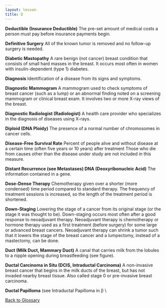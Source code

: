```yaml
---
layout: lesson
title: D
---
```


<a name="top"></a>

**Deductible (Insurance Deductible)** 
The pre-set amount of medical costs a person must pay before insurance payments begin.

**Definitive Surgery** 
All of the known tumor is removed and no follow-up surgery is needed.

**Diabetic Mastopathy** 
A rare benign (not cancer) breast condition that consists of small hard masses in the breast. It occurs most often in women with insulin-dependent (type 1) diabetes.

**Diagnosis** 
Identification of a disease from its signs and symptoms.

**Diagnostic Mammogram** 
A mammogram used to check symptoms of breast cancer (such as a lump) or an abnormal finding noted on a screening mammogram or clinical breast exam. It involves two or more X-ray views of the breast.

**Diagnostic Radiologist (Radiologist)** 
A health care provider who specializes in the diagnosis of diseases using X-rays.

**Diploid (DNA Ploidy)** 
The presence of a normal number of chromosomes in cancer cells.
 
**Disease-Free Survival Rate** 
Percent of people alive and without disease at a certain time (often five years or 10 years) after treatment Those who die from causes other than the disease under study are not included in this measure.

**Distant Recurrence (see Metastases) DNA (Deoxyribonucleic Acid)** 
The information contained in a gene.

**Dose-Dense Therapy** 
Chemotherapy given over a shorter (more condensed) time period compared to standard therapy. The frequency of treatment sessions is increased, so the length of the treatment period is  shortened.

**Down-Staging** 
Lowering the stage of a cancer from its original stage (or the stage it was thought to be). Down-staging occurs most often after a good response to neoadjuvant therapy. Neoadjuvant therapy is chemotherapy or hormone therapy used as a first treatment (before surgery) for some large or advanced breast cancers.
Neoadjuvant therapy can shrink a tumor such that it lowers the stage of the breast cancer and a lumpectomy, instead of a mastectomy, can be done.

**Duct (Milk Duct, Mammary Duct)** 
A canal that carries milk from the lobules to a nipple opening during breastfeeding (see figure).

**Ductal Carcinoma in Situ (DCIS, Intraductal Carcinoma)** 
A non-invasive breast cancer that begins in the milk ducts of the breast, but has not invaded nearby breast tissue. Also called stage 0 or pre-invasive breast carcinoma.

**Ductal Papilloma** (see Intraductal Papilloma in [I](/{{page.root}}/myhthelperEduContent/I/index.html)) \ 

<!--a href="#top">Back to top of page</a-->
<a href="https://scnslabutsa.github.io/myhthelperEduContent/Glossary/index.html">Back to Glossary</a>
